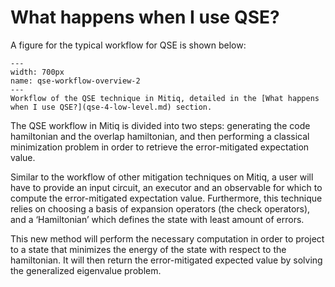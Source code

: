 # What happens when I use QSE?
A figure for the typical workflow for QSE is shown below:
```{figure} ../img/qse-data-flow-diagram.png
---
width: 700px
name: qse-workflow-overview-2
---
Workflow of the QSE technique in Mitiq, detailed in the [What happens when I use QSE?](qse-4-low-level.md) section.
```

The QSE workflow in Mitiq is divided into two steps: generating the code hamiltonian and the overlap hamiltonian, and then performing a classical minimization problem in order to retrieve the error-mitigated expectation value. 

Similar to the workflow of other mitigation techniques on Mitiq, a user will have to provide an input circuit, an executor and an observable for which to compute the error-mitigated expectation value. Furthermore, this technique relies on choosing a basis of expansion operators (the check operators), and a ‘Hamiltonian’ which defines the state with least amount of errors.

This new method will perform the necessary computation in order to project to a state that minimizes the energy of the state with respect to the hamiltonian. It will then return the error-mitigated expected value by solving the generalized eigenvalue problem. 
